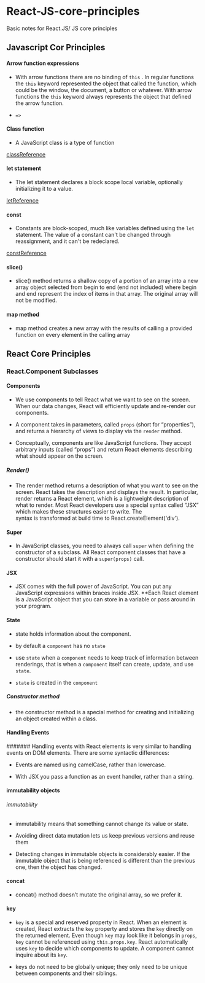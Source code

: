# React-JS-core-principles
Basic notes for React.JS/ JS core principles
## Javascript  Cor Principles

#### Arrow function expressions

- With arrow functions there are no binding of `this` . In regular functions the `this` keyword represented the object that called the function, which could be the window, the document, a button or whatever. With arrow functions the `this` keyword always represents the object that defined the arrow function.

- `=>` 

#### Class function

- A JavaScript class is a type of function

[classReference](https://developer.mozilla.org/en-US/docs/Web/JavaScript/Reference/Classes)

#### let statement

- The let statement declares a block scope local variable, optionally initializing it to a value.

[letReference](https://developer.mozilla.org/en-US/docs/Web/JavaScript/Reference/Statements/let)

#### const

- Constants are block-scoped, much like variables defined using the `let` statement. The value of a constant can't be changed through reassignment, and it can't be redeclared.

[constReference](https://developer.mozilla.org/en-US/docs/Web/JavaScript/Reference/Statements/const)

#### slice()

- slice() method returns a shallow copy of a portion of an array into a new array object selected from begin to end (end not included) where begin and end represent the index of items in that array. The original array will not be modified.

#### map method

- map method creates a new array with the results of calling a provided function on every element in the calling array

## React Core Principles

### React.Component Subclasses

#### Components

- We use components to tell React what we want to see on the screen. When our data changes, React will efficiently update and re-render our components.

- A component takes in parameters, called `props` (short for “properties”), and returns a hierarchy of views to display via the `render` method.

- Conceptually, components are like JavaScript functions. They accept arbitrary inputs (called “props”) and return React elements describing what should appear on the screen.

##### Render()

- The render method returns a description of what you want to see on the screen. React takes the description and displays the result. In particular, render returns a React element, which is a lightweight description of what to render. Most React developers use a special syntax called “JSX” which makes these structures easier to write. The <div /> syntax is transformed at build time to React.createElement('div').

#### Super

- In JavaScript classes, you need to always call `super` when defining the constructor of a subclass. All React component classes that have a constructor should start it with a `super(props)` call.

#### JSX

- JSX comes with the full power of JavaScript. You can put any JavaScript expressions within braces inside JSX. **Each React element is a JavaScript object that you can store in a variable or pass around in your program.

#### State

- state holds information about the component.

-  by default a `component` has no `state` 

- use `state` when a `component` needs to keep track of information between renderings, that is when a `component` itself can create, update, and use `state`.

- `state` is created in the `component`

##### Constructor method

- the constructor method is a special method for creating and initializing an object created within a class.

#### Handling Events

####### Handling events with React elements is very similar to handling events on DOM elements. There are some syntactic differences:

- Events are named using camelCase, rather than lowercase.

- With JSX you pass a function as an event handler, rather than a string. 

####  immutability objects

###### immutability

- immutability means that something cannot change its value or state.

- Avoiding direct data mutation lets us keep previous versions and reuse them

- Detecting changes in immutable objects is considerably easier. If the immutable object that is being referenced is different than the previous one, then the object has changed.

#### concat

- concat() method doesn’t mutate the original array, so we prefer it.

#### key

- `key` is a special and reserved property in React. When an element is created, React extracts the `key` property and stores the `key` directly on the returned element. Even though `key` may look like it belongs in `props`, `key` cannot be referenced using `this.props.key`. React automatically uses `key` to decide which components to update. A component cannot inquire about its `key`.

- keys do not need to be globally unique; they only need to be unique between components and their siblings.








